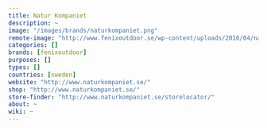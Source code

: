 ```yaml
---
title: Natur Kompaniet
description: ~
image: "/images/brands/naturkompaniet.png"
remote-image: "http://www.fenixoutdoor.se/wp-content/uploads/2016/04/naturkompaniet.png"
categories: []
brands: [fenixoutdoor]
purposes: []
types: []
countries: [sweden]
website: "http://www.naturkompaniet.se/"
shop: "http://www.naturkompaniet.se/"
store-finder: "http://www.naturkompaniet.se/storelocator/"
about: ~
wiki: ~
---
```

